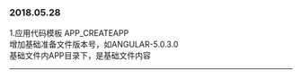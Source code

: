 ### 2018.05.28 <br/>
1.应用代码模板 APP_CREATEAPP <br/>
    增加基础准备文件版本号，如ANGULAR-5.0.3.0 <br/>
    基础文件内APP目录下，是基础文件内容
***